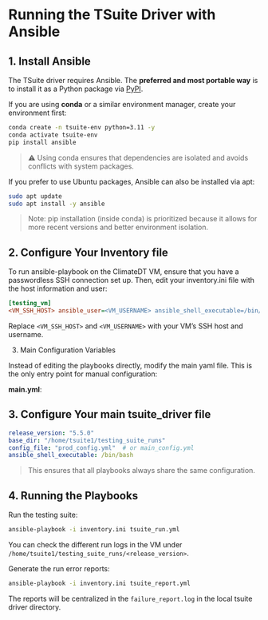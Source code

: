 # Running the TSuite Driver with Ansible

## 1. Install Ansible

The TSuite driver requires Ansible. The **preferred and most portable way** is to install it as a Python package via [PyPI](https://pypi.org/project/ansible/).  

If you are using **conda** or a similar environment manager, create your environment first:

```bash
conda create -n tsuite-env python=3.11 -y
conda activate tsuite-env
pip install ansible
```

> ⚠️ Using conda ensures that dependencies are isolated and
avoids conflicts with system packages.

If you prefer to use Ubuntu packages, Ansible can also be installed via apt:

```bash
sudo apt update
sudo apt install -y ansible
```

> Note: pip installation (inside conda) is prioritized because it allows for more recent versions and better environment isolation.

## 2. Configure Your Inventory file

To run ansible-playbook on the ClimateDT VM, ensure that you have a passwordless SSH connection set up. Then, edit your inventory.ini file with the host information and user:

```INI
[testing_vm]
<VM_SSH_HOST> ansible_user=<VM_USERNAME> ansible_shell_executable=/bin/bash
```

Replace `<VM_SSH_HOST>` and `<VM_USERNAME>` with your VM’s SSH host and username.

3. Main Configuration Variables

Instead of editing the playbooks directly, modify the main yaml file. This is the only entry point for manual configuration:

**main.yml**:

## 3. Configure Your main tsuite_driver file

```yaml
release_version: "5.5.0"
base_dir: "/home/tsuite1/testing_suite_runs"
config_file: "prod_config.yml"  # or main_config.yml
ansible_shell_executable: /bin/bash
```

> This ensures that all playbooks always share the same configuration.

## 4. Running the Playbooks

Run the testing suite:

```bash
ansible-playbook -i inventory.ini tsuite_run.yml
```

You can check the different run logs in the VM under `/home/tsuite1/testing_suite_runs/<release_version>`.

Generate the run error reports:

```bash
ansible-playbook -i inventory.ini tsuite_report.yml
```

The reports will be centralized in the `failure_report.log` in the local tsuite driver directory.

